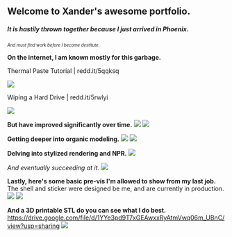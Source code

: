 ## **Welcome to Xander's awesome portfolio.**

##### It is hastily thrown together because I just arrived in Phoenix.

<sub><sup>*And must find work before I become destitute.*</sup></sub>


**On the internet, I am known mostly for this garbage.**

Thermal Paste Tutorial | redd.it/5qqksq

<img src="https://i.imgur.com/udcnqMJ.gif"/>


Wiping a Hard Drive | redd.it/5rwlyi

<img src="https://i.imgur.com/XVQ2sIX.gif"/>



**But have improved significantly over time.**
<img src="https://i.imgur.com/qCaqUeQ.png">
<img src="https://i.imgur.com/TZDZCnZ.png">



**Getting deeper into organic modeling.**
<img src="https://i.imgur.com/8LZ8nV0.png">
<img src="https://i.imgur.com/kZ7kXmK.png">



**Delving into stylized rendering and NPR.**
<img src="https://i.imgur.com/b0jyvjJ.png">

*And eventually succeeding at it.*
<img src="https://i.imgur.com/vfNhutL.png">



**Lastly, here's some basic pre-vis I'm allowed to show from my last job.**
The shell and sticker were designed be me, and are currently in production.
<img src="https://i.imgur.com/iVbmIlw.png">
<img src="https://i.imgur.com/WHmdNND.png">


**And a 3D printable STL do you can see what I do best.**
https://drive.google.com/file/d/1YYe3pd9T7xGEAwxxRyAtmVwq06m_UBnC/view?usp=sharing
<img src="https://i.imgur.com/kD6D2sZ.png">
